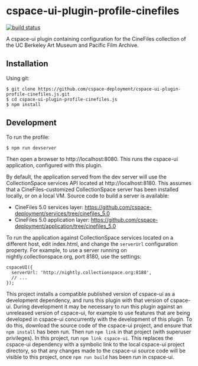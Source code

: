 # cspace-ui-plugin-profile-cinefiles

[![build status](https://travis-ci.org/cspace-deployment/cspace-ui-plugin-profile-cinefiles.js.svg?branch=master)](https://travis-ci.org/cspace-deployment/cspace-ui-plugin-profile-cinefiles.js)

A cspace-ui plugin containing configuration for the CineFiles collection of the  UC Berkeley Art Museum and Pacific Film Archive.

## Installation

Using git:

```
$ git clone https://github.com/cspace-deployment/cspace-ui-plugin-profile-cinefiles.js.git
$ cd cspace-ui-plugin-profile-cinefiles.js
$ npm install
```

## Development

To run the profile:

```
$ npm run devserver
```

Then open a browser to http://localhost:8080. This runs the cspace-ui application, configured with
this plugin.

By default, the application served from the dev server will use the CollectionSpace services API
located at http://localhost:8180. This assumes that a CineFiles-customized CollectionSpace server
has been installed locally, or on a local VM. Source code to build a server is available:

- CineFiles 5.0 services layer: https://github.com/cspace-deployment/services/tree/cinefiles_5.0
- CineFiles 5.0 application layer: https://github.com/cspace-deployment/application/tree/cinefiles_5.0

To run the application against CollectionSpace services located on a different host, edit
index.html, and change the `serverUrl` configuration property. For example, to use a server running
on nightly.collectionspace.org, port 8180, use the settings:

```
cspaceUI({
  serverUrl: 'http://nightly.collectionspace.org:8180',
  // ...
});
```

This project installs a compatible published version of cspace-ui as a development dependency, and
runs this plugin with that version of cspace-ui. During development it may be necessary to run this
plugin against an unreleased version of cspace-ui, for example to use features that are being
developed in cspace-ui concurrently with the development of this plugin. To do this, download the
source code of the cspace-ui project, and ensure that `npm install` has been run. Then run
`npm link` in that project (with superuser privileges). In this project, run `npm link cspace-ui`.
This replaces the cspace-ui dependency with a symbolic link to the local cspace-ui project
directory, so that any changes made to the cspace-ui source code will be visible to this project,
once `npm run build` has been run in cspace-ui.
